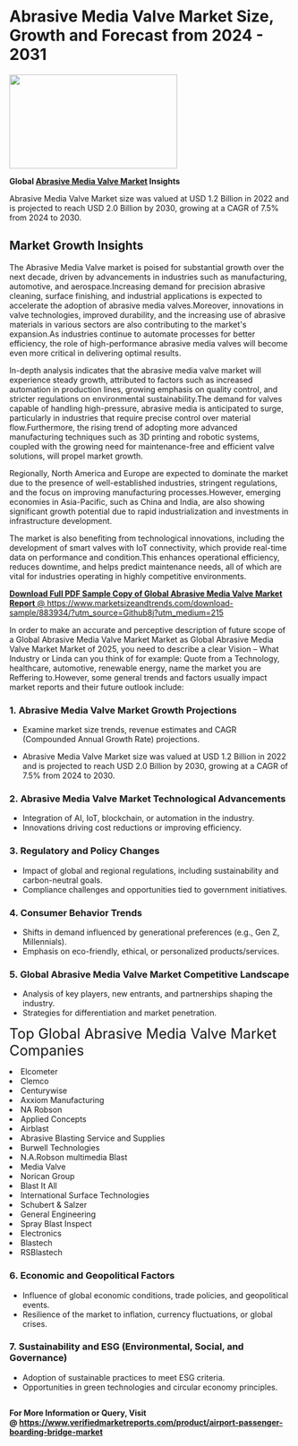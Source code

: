 <H1>Abrasive Media Valve Market Size, Growth and Forecast from 2024 - 2031</H1><img class="aligncenter size-medium wp-image-584254" src="https://thirdeyenews.in/wp-content/uploads/2024/09/Global-Market-Research-300x168.jpeg" alt="" width="300" height="168" /><p><strong>Global&nbsp;<a href="https://www.marketsizeandtrends.com/download-sample/883934/?utm_source=Github8j?utm_medium=215">Abrasive Media Valve Market</a> Insights</strong></p><p>Abrasive Media Valve Market size was valued at USD 1.2 Billion in 2022 and is projected to reach USD 2.0 Billion by 2030, growing at a CAGR of 7.5% from 2024 to 2030.</p><p><h2>Market Growth Insights</h2> <p>The Abrasive Media Valve market is poised for substantial growth over the next decade, driven by advancements in industries such as manufacturing, automotive, and aerospace.Increasing demand for precision abrasive cleaning, surface finishing, and industrial applications is expected to accelerate the adoption of abrasive media valves.Moreover, innovations in valve technologies, improved durability, and the increasing use of abrasive materials in various sectors are also contributing to the market's expansion.As industries continue to automate processes for better efficiency, the role of high-performance abrasive media valves will become even more critical in delivering optimal results.</p> <p><a href="#"></a></p> <p>In-depth analysis indicates that the abrasive media valve market will experience steady growth, attributed to factors such as increased automation in production lines, growing emphasis on quality control, and stricter regulations on environmental sustainability.The demand for valves capable of handling high-pressure, abrasive media is anticipated to surge, particularly in industries that require precise control over material flow.Furthermore, the rising trend of adopting more advanced manufacturing techniques such as 3D printing and robotic systems, coupled with the growing need for maintenance-free and efficient valve solutions, will propel market growth.</p> <p>Regionally, North America and Europe are expected to dominate the market due to the presence of well-established industries, stringent regulations, and the focus on improving manufacturing processes.However, emerging economies in Asia-Pacific, such as China and India, are also showing significant growth potential due to rapid industrialization and investments in infrastructure development.</p> <p>The market is also benefiting from technological innovations, including the development of smart valves with IoT connectivity, which provide real-time data on performance and condition.This enhances operational efficiency, reduces downtime, and helps predict maintenance needs, all of which are vital for industries operating in highly competitive environments.</p> <p><a href="#"></p><p><span class=""><strong>Download Full PDF Sample Copy of Global Abrasive Media Valve Market Report</strong> @ <a href="https://www.marketsizeandtrends.com/download-sample/883934/?utm_source=Github8j?utm_medium=215" target="_blank">https://www.marketsizeandtrends.com/download-sample/883934/?utm_source=Github8j?utm_medium=215</a></span></p><p>In order to make an accurate and perceptive description of future scope of a Global&nbsp;Abrasive Media Valve Market Market as Global&nbsp;Abrasive Media Valve Market Market of 2025, you need to describe a clear Vision &ndash; What Industry or Linda can you think of for example: Quote from a Technology, healthcare, automotive, renewable energy, name the market you are Reffering to.However, some general trends and factors usually impact market reports and their future outlook include:</p><h3>1.&nbsp;<strong>Abrasive Media Valve Market Growth Projections</strong></h3><ul><li>Examine market size trends, revenue estimates and CAGR (Compounded Annual Growth Rate) projections.</li><li><p>Abrasive Media Valve Market size was valued at USD 1.2 Billion in 2022 and is projected to reach USD 2.0 Billion by 2030, growing at a CAGR of 7.5% from 2024 to 2030.</p></li></ul><h3>2.&nbsp;<strong>Abrasive Media Valve Market Technological Advancements</strong></h3><ul><li>Integration of AI, IoT, blockchain, or automation in the industry.</li><li>Innovations driving cost reductions or improving efficiency.</li></ul><h3>3.&nbsp;<strong>Regulatory and Policy Changes</strong></h3><ul><li>Impact of global and regional regulations, including sustainability and carbon-neutral goals.</li><li>Compliance challenges and opportunities tied to government initiatives.</li></ul><h3>4.&nbsp;<strong>Consumer Behavior Trends</strong></h3><ul><li>Shifts in demand influenced by generational preferences (e.g., Gen Z, Millennials).</li><li>Emphasis on eco-friendly, ethical, or personalized products/services.</li></ul><h3>5.&nbsp;<strong>Global Abrasive Media Valve Market Competitive Landscape</strong></h3><ul><li>Analysis of key players, new entrants, and partnerships shaping the industry.</li><li>Strategies for differentiation and market penetration.</li></ul><p data-pm-slice="1 1 []"><span style="color: inherit; font-family: inherit; font-size: 25px;">Top Global Abrasive Media Valve Market Companies</span></p><div class="" data-test-id=""><p><li>Elcometer</li><li> Clemco</li><li> Centurywise</li><li> Axxiom Manufacturing</li><li> NA Robson</li><li> Applied Concepts</li><li> Airblast</li><li> Abrasive Blasting Service and Supplies</li><li> Burwell Technologies</li><li> N.A.Robson multimedia Blast</li><li> Media Valve</li><li> Norican Group</li><li> Blast It All</li><li> International Surface Technologies</li><li> Schubert & Salzer</li><li> General Engineering</li><li> Spray Blast Inspect</li><li> Electronics</li><li> Blastech</li><li> RSBlastech</li></p></div><h3>6.&nbsp;<strong>Economic and Geopolitical Factors</strong></h3><ul><li>Influence of global economic conditions, trade policies, and geopolitical events.</li><li>Resilience of the market to inflation, currency fluctuations, or global crises.</li></ul><h3>7.&nbsp;<strong>Sustainability and ESG (Environmental, Social, and Governance)</strong></h3><ul><li>Adoption of sustainable practices to meet ESG criteria.</li><li>Opportunities in green technologies and circular economy principles.</li></ul><h2><strong style="font-size: 14px;">For More Information or Query, Visit @&nbsp;</strong><a style="background-color: #ffffff; font-size: 14px;" href="https://www.marketsizeandtrends.com/report/abrasive-media-valve-market/" target="_blank">https://www.verifiedmarketreports.com/product/airport-passenger-boarding-bridge-market</a></h2>